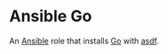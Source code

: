 # Ansible Go

An [Ansible](https://www.ansible.com) role that installs
[Go](https://golang.org) with [asdf](https://asdf-vm.com).
